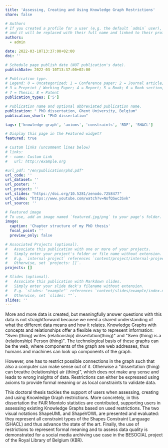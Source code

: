 ```yaml
---
title: 'Assessing, Creating and Using Knowledge Graph Restrictions'
share: false

# Authors
# If you created a profile for a user (e.g. the default `admin` user), write the username (folder name) here
# and it will be replaced with their full name and linked to their profile.
authors:
  - admin

date: 2022-03-10T13:37:00+02:00
doi: ''

# Schedule page publish date (NOT publication's date).
publishDate: 2022-03-10T13:37:00+02:00

# Publication type.
# Legend: 0 = Uncategorized; 1 = Conference paper; 2 = Journal article;
# 3 = Preprint / Working Paper; 4 = Report; 5 = Book; 6 = Book section;
# 7 = Thesis; 8 = Patent
publication_types: ['5']

# Publication name and optional abbreviated publication name.
publication: " PhD dissertation, Ghent University, Belgium"
publication_short: "PhD dissertation"

tags: ['knowledge graph', 'axioms', 'constraints', 'RDF', 'SHACL']

# Display this page in the Featured widget?
featured: true

# Custom links (uncomment lines below)
# links:
# - name: Custom Link
#   url: http://example.org

#url_pdf: "/en/publication/phd.pdf"
url_code: ''
url_dataset: ''
url_poster: ''
url_project: ''
url_slides: "https://doi.org/10.5281/zenodo.7258477"
url_video: "https://www.youtube.com/watch?v=NofQSwc3Svk"
url_source: ''

# Featured image
# To use, add an image named `featured.jpg/png` to your page's folder.
image:
  caption: 'Chapter structure of my PhD thesis'
  focal_point: ''
  preview_only: false

# Associated Projects (optional).
#   Associate this publication with one or more of your projects.
#   Simply enter your project's folder or file name without extension.
#   E.g. `internal-project` references `content/project/internal-project/index.md`.
#   Otherwise, set `projects: []`.
projects: []

# Slides (optional).
#   Associate this publication with Markdown slides.
#   Simply enter your slide deck's filename without extension.
#   E.g. `slides: "example"` references `content/slides/example/index.md`.
#   Otherwise, set `slides: ""`.
slides: ''
---
```


More and more data is created, but meaningfully answer questions with this data is not straightforward because we need a shared understanding of what the different data means and how it relates.
Knowledge Graphs with concepts and relationships offer a flexible way to represent information: "Sven (thing) writes (relationship) dissertation(thing)" and "Sven (thing) is a (relationship) Person (thing)".
The technological basis of these graphs can be the web, where components of the graph are web addresses, thus humans and machines can look up components of the graph.

However, one has to restrict possible connections in the graph such that also a computer can make sense out of it. 
Otherwise a "dissertation (thing) can breathe (relationship) air (thing)", which does not make any sense and leads to wrong insights of data.
Restrictions can either be expressed using axioms to provide formal meaning or as local constraints to validate data.

This doctoral thesis tackles the support of users when assessing, creating and using Knowledge Graph restrictions.
More concretely, in this dissertation the FAIR Montolo statistics are contributed, supporting users in assessing existing Knowledge Graphs based on used restrictions.
The two visual notations ShapeUML and ShapeVOWL are presented and evaluated: they represent all constraint types of the Shapes Constraint Language (SHACL) and thus advance the state of the art.
Finally, the use of restrictions to represent formal meaning and to assess data quality is demonstrated for a social media archiving use case in the BESOCIAL project of the Royal Library of Belgium (KBR).
